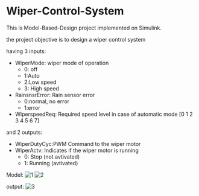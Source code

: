 # Wiper-Control-System

This is Model-Based-Design project implemented on Simulink.

the project objective is to design a wiper control system 

having 3 inputs:
- WiperMode: wiper mode of operation
  - 0: off
  - 1:Auto
  - 2:Low speed
  - 3: High speed
- RainsnsrError: Rain sensor error
  - 0:normal, no error
  - 1:error
- WiperspeedReq: Required speed level in case of automatic mode [0 1 2 3 4 5 6 7]

and 2 outputs:
- WiperDutyCyc:PWM Command to the wiper motor
- WiperActv: Indicates if the wiper motor is running
  - 0: Stop (not avtivated)
  - 1: Running (avtivated)

Model:
![1](https://github.com/MohamedYouness22/Wiper-Control-System/assets/71296059/813832b5-6035-4332-ae18-a0887577f7ba)
![2](https://github.com/MohamedYouness22/Wiper-Control-System/assets/71296059/34237a83-a532-42aa-8d32-a8717923990b)

output:
![3](https://github.com/MohamedYouness22/Wiper-Control-System/assets/71296059/5744f764-bdb5-4d15-9664-7255a9db23e7)





